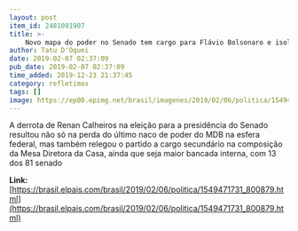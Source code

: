 ```yaml
---
layout: post
item_id: 2481091907
title: >-
    Novo mapa do poder no Senado tem cargo para Flávio Bolsonaro e isola MDB e PT
author: Tatu D'Oquei
date: 2019-02-07 02:37:09
pub_date: 2019-02-07 02:37:09
time_added: 2019-12-23 21:37:45
category: refletimos
tags: []
image: https://ep00.epimg.net/brasil/imagenes/2019/02/06/politica/1549471731_800879_1549483477_rrss_normal.jpg
---
```


A derrota de Renan Calheiros na eleição para a presidência do Senado resultou não só na perda do último naco de poder do MDB na esfera federal, mas também relegou o partido a cargo secundário na composição da Mesa Diretora da Casa, ainda que seja maior bancada interna, com 13 dos 81 senado

**Link:** [https://brasil.elpais.com/brasil/2019/02/06/politica/1549471731_800879.html](https://brasil.elpais.com/brasil/2019/02/06/politica/1549471731_800879.html)


